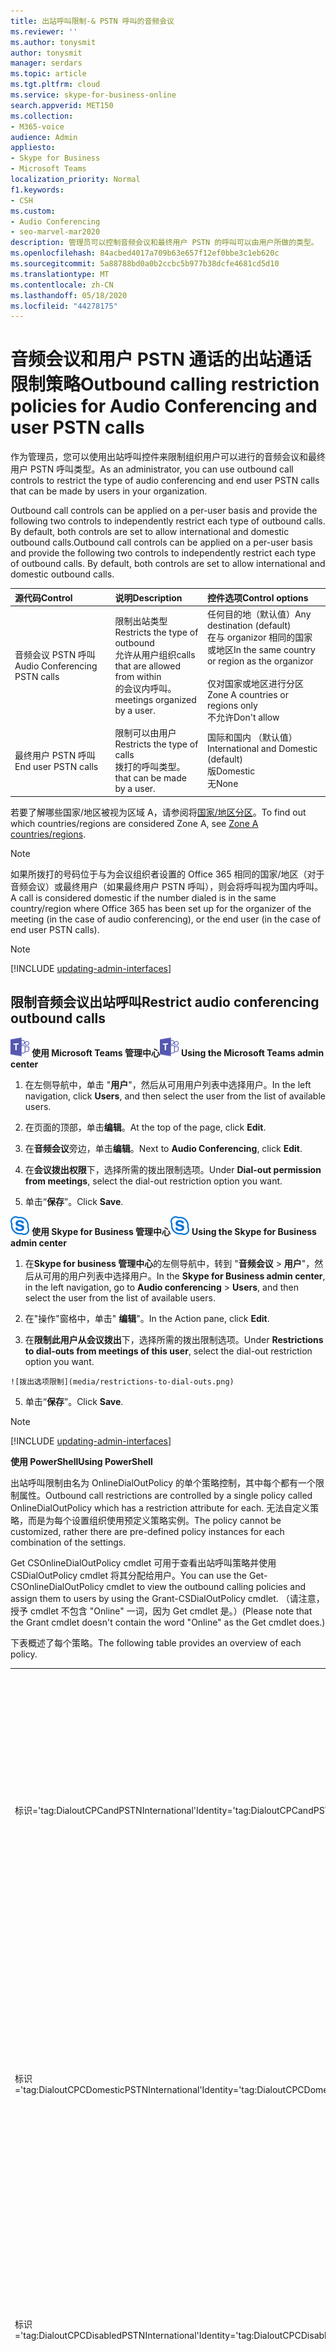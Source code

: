 ```yaml
---
title: 出站呼叫限制-& PSTN 呼叫的音频会议
ms.reviewer: ''
ms.author: tonysmit
author: tonysmit
manager: serdars
ms.topic: article
ms.tgt.pltfrm: cloud
ms.service: skype-for-business-online
search.appverid: MET150
ms.collection:
- M365-voice
audience: Admin
appliesto:
- Skype for Business
- Microsoft Teams
localization_priority: Normal
f1.keywords:
- CSH
ms.custom:
- Audio Conferencing
- seo-marvel-mar2020
description: 管理员可以控制音频会议和最终用户 PSTN 的呼叫可以由用户所做的类型。
ms.openlocfilehash: 84acbed4017a709b63e657f12ef0bbe3c1eb620c
ms.sourcegitcommit: 5a88788bd0a0b2ccbc5b977b38dcfe4681cd5d10
ms.translationtype: MT
ms.contentlocale: zh-CN
ms.lasthandoff: 05/18/2020
ms.locfileid: "44278175"
---
```

# <a name="outbound-calling-restriction-policies-for-audio-conferencing-and-user-pstn-calls"></a><span data-ttu-id="f212b-103">音频会议和用户 PSTN 通话的出站通话限制策略</span><span class="sxs-lookup"><span data-stu-id="f212b-103">Outbound calling restriction policies for Audio Conferencing and user PSTN calls</span></span>

<span data-ttu-id="f212b-104">作为管理员，您可以使用出站呼叫控件来限制组织用户可以进行的音频会议和最终用户 PSTN 呼叫类型。</span><span class="sxs-lookup"><span data-stu-id="f212b-104">As an administrator, you can use outbound call controls to restrict the type of audio conferencing and end user PSTN calls that can be made by users in your organization.</span></span> 

<span data-ttu-id="f212b-p101">Outbound call controls can be applied on a per-user basis and provide the following two controls to independently restrict each type of outbound calls. By default, both controls are set to allow international and domestic outbound calls.</span><span class="sxs-lookup"><span data-stu-id="f212b-p101">Outbound call controls can be applied on a per-user basis and provide the following two controls to independently restrict each type of outbound calls. By default, both controls are set to allow international and domestic outbound calls.</span></span> 

|<span data-ttu-id="f212b-107">源代码</span><span class="sxs-lookup"><span data-stu-id="f212b-107">Control</span></span>|<span data-ttu-id="f212b-108">说明</span><span class="sxs-lookup"><span data-stu-id="f212b-108">Description</span></span>|<span data-ttu-id="f212b-109">控件选项</span><span class="sxs-lookup"><span data-stu-id="f212b-109">Control options</span></span>|
|:-----|:-----|:-----|
|<span data-ttu-id="f212b-110">音频会议 PSTN 呼叫</span><span class="sxs-lookup"><span data-stu-id="f212b-110">Audio Conferencing PSTN calls</span></span>|<span data-ttu-id="f212b-111">限制出站类型</span><span class="sxs-lookup"><span data-stu-id="f212b-111">Restricts the type of outbound</span></span> </br><span data-ttu-id="f212b-112">允许从用户组织</span><span class="sxs-lookup"><span data-stu-id="f212b-112">calls that are allowed from within</span></span> </br><span data-ttu-id="f212b-113">的会议内呼叫。</span><span class="sxs-lookup"><span data-stu-id="f212b-113">meetings organized by a user.</span></span>|<span data-ttu-id="f212b-114">任何目的地（默认值）</span><span class="sxs-lookup"><span data-stu-id="f212b-114">Any destination (default)</span></span></br><span data-ttu-id="f212b-115">在与 organizor 相同的国家或地区</span><span class="sxs-lookup"><span data-stu-id="f212b-115">In the same country or region as the organizor</span></span> </br> </br><span data-ttu-id="f212b-116">仅对国家或地区进行分区</span><span class="sxs-lookup"><span data-stu-id="f212b-116">Zone A countries or regions only</span></span> </br><span data-ttu-id="f212b-117">不允许</span><span class="sxs-lookup"><span data-stu-id="f212b-117">Don't allow</span></span>|
|<span data-ttu-id="f212b-118">最终用户 PSTN 呼叫</span><span class="sxs-lookup"><span data-stu-id="f212b-118">End user PSTN calls</span></span>|<span data-ttu-id="f212b-119">限制可以由用户</span><span class="sxs-lookup"><span data-stu-id="f212b-119">Restricts the type of calls</span></span> </br><span data-ttu-id="f212b-120">拨打的呼叫类型。</span><span class="sxs-lookup"><span data-stu-id="f212b-120">that can be made by a user.</span></span>|<span data-ttu-id="f212b-121">国际和国内 （默认值）</span><span class="sxs-lookup"><span data-stu-id="f212b-121">International and Domestic (default)</span></span></br><span data-ttu-id="f212b-122">版</span><span class="sxs-lookup"><span data-stu-id="f212b-122">Domestic</span></span></br><span data-ttu-id="f212b-123">无</span><span class="sxs-lookup"><span data-stu-id="f212b-123">None</span></span>|

<span data-ttu-id="f212b-124">若要了解哪些国家/地区被视为区域 A，请参阅将[国家/地区分区](https://docs.microsoft.com/microsoftteams/calling-plans-for-office-365)。</span><span class="sxs-lookup"><span data-stu-id="f212b-124">To find out which countries/regions are considered Zone A, see [Zone A countries/regions](https://docs.microsoft.com/microsoftteams/calling-plans-for-office-365).</span></span>

   > [!NOTE]
   > <span data-ttu-id="f212b-125">如果所拨打的号码位于与为会议组织者设置的 Office 365 相同的国家/地区（对于音频会议）或最终用户（如果最终用户 PSTN 呼叫），则会将呼叫视为国内呼叫。</span><span class="sxs-lookup"><span data-stu-id="f212b-125">A call is considered domestic if the number dialed is in the same country/region where Office 365 has been set up for the organizer of the meeting (in the case of audio conferencing), or the end user (in the case of end user PSTN calls).</span></span> 

> [!NOTE]
> [!INCLUDE [updating-admin-interfaces](includes/updating-admin-interfaces.md)]

## <a name="restrict-audio-conferencing-outbound-calls"></a><span data-ttu-id="f212b-126">限制音频会议出站呼叫</span><span class="sxs-lookup"><span data-stu-id="f212b-126">Restrict audio conferencing outbound calls</span></span> 

<span data-ttu-id="f212b-127">![一个显示 Microsoft Teams 徽标的图标](media/teams-logo-30x30.png) **使用 Microsoft Teams 管理中心**</span><span class="sxs-lookup"><span data-stu-id="f212b-127">![An icon showing the Microsoft Teams logo](media/teams-logo-30x30.png) **Using the Microsoft Teams admin center**</span></span>

1. <span data-ttu-id="f212b-128">在左侧导航中，单击 "**用户**"，然后从可用用户列表中选择用户。</span><span class="sxs-lookup"><span data-stu-id="f212b-128">In the left navigation, click **Users**, and then select the user from the list of available users.</span></span>

2. <span data-ttu-id="f212b-129">在页面的顶部，单击**编辑**。</span><span class="sxs-lookup"><span data-stu-id="f212b-129">At the top of the page, click **Edit**.</span></span>

3. <span data-ttu-id="f212b-130">在**音频会议**旁边，单击**编辑**。</span><span class="sxs-lookup"><span data-stu-id="f212b-130">Next to **Audio Conferencing**, click **Edit**.</span></span>

4. <span data-ttu-id="f212b-131">在**会议拨出权限**下，选择所需的拨出限制选项。</span><span class="sxs-lookup"><span data-stu-id="f212b-131">Under **Dial-out permission from meetings**, select the dial-out restriction option you want.</span></span>

5. <span data-ttu-id="f212b-132">单击“**保存**”。</span><span class="sxs-lookup"><span data-stu-id="f212b-132">Click **Save**.</span></span> 

<span data-ttu-id="f212b-133">![显示 Skype for Business 徽标的图标](media/sfb-logo-30x30.png) **使用 Skype for Business 管理中心**</span><span class="sxs-lookup"><span data-stu-id="f212b-133">![An icon showing the Skype for Business logo](media/sfb-logo-30x30.png) **Using the Skype for Business admin center**</span></span>

1.    <span data-ttu-id="f212b-134">在**Skype for business 管理中心**的左侧导航中，转到 "**音频会议**  >  **用户**"，然后从可用的用户列表中选择用户。</span><span class="sxs-lookup"><span data-stu-id="f212b-134">In the **Skype for Business admin center**, in the left navigation, go to **Audio conferencing** > **Users**, and then select the user from the list of available users.</span></span>

2.    <span data-ttu-id="f212b-135">在"操作"窗格中，单击" **编辑**"。</span><span class="sxs-lookup"><span data-stu-id="f212b-135">In the Action pane, click **Edit**.</span></span>

3.    <span data-ttu-id="f212b-136">在**限制此用户从会议拨出**下，选择所需的拨出限制选项。</span><span class="sxs-lookup"><span data-stu-id="f212b-136">Under **Restrictions to dial-outs from meetings of this user**, select the dial-out restriction option you want.</span></span>

    ![拨出选项限制](media/restrictions-to-dial-outs.png)

5. <span data-ttu-id="f212b-138">单击“**保存**”。</span><span class="sxs-lookup"><span data-stu-id="f212b-138">Click **Save**.</span></span>

> [!Note]
> [!INCLUDE [updating-admin-interfaces](includes/updating-admin-interfaces.md)]

<span data-ttu-id="f212b-139">**使用 PowerShell**</span><span class="sxs-lookup"><span data-stu-id="f212b-139">**Using PowerShell**</span></span>

<span data-ttu-id="f212b-140">出站呼叫限制由名为 OnlineDialOutPolicy 的单个策略控制，其中每个都有一个限制属性。</span><span class="sxs-lookup"><span data-stu-id="f212b-140">Outbound call restrictions are controlled by a single policy called OnlineDialOutPolicy which has a restriction attribute for each.</span></span> <span data-ttu-id="f212b-141">无法自定义策略，而是为每个设置组织使用预定义策略实例。</span><span class="sxs-lookup"><span data-stu-id="f212b-141">The policy cannot be customized, rather there are pre-defined policy instances for each combination of the settings.</span></span> 

<span data-ttu-id="f212b-142">Get CSOnlineDialOutPolicy cmdlet 可用于查看出站呼叫策略并使用 CSDialOutPolicy cmdlet 将其分配给用户。</span><span class="sxs-lookup"><span data-stu-id="f212b-142">You can use the Get-CSOnlineDialOutPolicy cmdlet to view the outbound calling policies and assign them to users by using the Grant-CSDialOutPolicy cmdlet.</span></span> <span data-ttu-id="f212b-143">（请注意，授予 cmdlet 不包含 "Online" 一词，因为 Get cmdlet 是。）</span><span class="sxs-lookup"><span data-stu-id="f212b-143">(Please note that the Grant cmdlet doesn't contain the word "Online" as the Get cmdlet does.)</span></span> 

<span data-ttu-id="f212b-144">下表概述了每个策略。</span><span class="sxs-lookup"><span data-stu-id="f212b-144">The following table provides an overview of each policy.</span></span>

|||
|:-----|:-----|
|<span data-ttu-id="f212b-145">标识='tag:DialoutCPCandPSTNInternational'</span><span class="sxs-lookup"><span data-stu-id="f212b-145">Identity='tag:DialoutCPCandPSTNInternational'</span></span>    |    <span data-ttu-id="f212b-146">参加会议的用户可以拨打国际和国内号码，同时此用户还可出站呼叫国际和国内号码。</span><span class="sxs-lookup"><span data-stu-id="f212b-146">User in the conference can dial out to   international and domestic numbers, and this user can also make outbound calls to international and domestic numbers.</span></span>    |
|<span data-ttu-id="f212b-147">标识='tag:DialoutCPCDomesticPSTNInternational'</span><span class="sxs-lookup"><span data-stu-id="f212b-147">Identity='tag:DialoutCPCDomesticPSTNInternational'</span></span>  |    <span data-ttu-id="f212b-148">参加会议的用户只能拨打国内号码，同时此用户只能出站呼叫国际和国内号码。</span><span class="sxs-lookup"><span data-stu-id="f212b-148">User in the conference can only dial out to   domestic numbers, and this user can make outbound calls to international and domestic numbers.</span></span>    |
|    <span data-ttu-id="f212b-149">标识='tag:DialoutCPCDisabledPSTNInternational'</span><span class="sxs-lookup"><span data-stu-id="f212b-149">Identity='tag:DialoutCPCDisabledPSTNInternational'</span></span>    |    <span data-ttu-id="f212b-150">参加会议的用户无法进行任何拨出。此用户可以出站呼叫国际和国内号码。</span><span class="sxs-lookup"><span data-stu-id="f212b-150">User in the conference cannot make any dial out. This user can make outbound calls to international and domestic numbers.</span></span>    |
|    <span data-ttu-id="f212b-151">标识='tag:DialoutCPCInternationalPSTNDomestic'</span><span class="sxs-lookup"><span data-stu-id="f212b-151">Identity='tag:DialoutCPCInternationalPSTNDomestic'</span></span>    |    <span data-ttu-id="f212b-152">参加会议的用户可以拨打国际和国内号码，同时此用户只能出站呼叫国内 PSTN 号码。</span><span class="sxs-lookup"><span data-stu-id="f212b-152">User in the conference can dial out to   international and domestic numbers, and this user can only make outbound calls to domestic PSTN number.</span></span>    |
|    <span data-ttu-id="f212b-153">标识='tag:DialoutCPCInternationalPSTNDisabled'</span><span class="sxs-lookup"><span data-stu-id="f212b-153">Identity='tag:DialoutCPCInternationalPSTNDisabled'</span></span>    |    <span data-ttu-id="f212b-154">参加会议的用户可以拨打国际和国内号码，同时此用户无法出站呼叫 PSTN 号码，紧急号码除外。</span><span class="sxs-lookup"><span data-stu-id="f212b-154">User in the conference can dial out to   international and domestic numbers, and this user cannot make any outbound calls to PSTN number besides emergency numbers.</span></span>    |
|    <span data-ttu-id="f212b-155">标识='tag:DialoutCPCandPSTNDomestic'</span><span class="sxs-lookup"><span data-stu-id="f212b-155">Identity='tag:DialoutCPCandPSTNDomestic'</span></span>    |    <span data-ttu-id="f212b-156">参加会议的用户只能拨打国内号码，同时此用户只能出站呼叫对国内 PSTN 号码。</span><span class="sxs-lookup"><span data-stu-id="f212b-156">User in the conference can only dial out to   domestic numbers, and this user can only make outbound call to domestic PSTN numbers.</span></span>    |
|    <span data-ttu-id="f212b-157">标识='tag:DialoutCPCDomesticPSTNDisabled'</span><span class="sxs-lookup"><span data-stu-id="f212b-157">Identity='tag:DialoutCPCDomesticPSTNDisabled'</span></span>    |    <span data-ttu-id="f212b-158">参加会议的用户仅可拨打国内号码，同时此用户无法出站呼叫 PSTN 号码，紧急号码除外。</span><span class="sxs-lookup"><span data-stu-id="f212b-158">User in the conference can only dial out to   domestic numbers, and this user cannot make any outbound calls to PSTN number besides emergency numbers.</span></span>    |
|    <span data-ttu-id="f212b-159">标识='tag:DialoutCPCDisabledPSTNDomestic'</span><span class="sxs-lookup"><span data-stu-id="f212b-159">Identity='tag:DialoutCPCDisabledPSTNDomestic'</span></span>    |    <span data-ttu-id="f212b-160">参加会议的用户无法进行任何拨出，同时此用户仅可出站呼叫国内 PSTN 号码。</span><span class="sxs-lookup"><span data-stu-id="f212b-160">User in the conference cannot make any dial   out, and this user can only make outbound call to domestic PSTN numbers.</span></span>    |
|    <span data-ttu-id="f212b-161">标识='tag:DialoutCPCandPSTNDisabled'</span><span class="sxs-lookup"><span data-stu-id="f212b-161">Identity='tag:DialoutCPCandPSTNDisabled'</span></span>    |    <span data-ttu-id="f212b-162">参加会议的用户无法拨打任何号码，同时此用户无法出站呼叫  PSTN 号码，紧急号码除外。</span><span class="sxs-lookup"><span data-stu-id="f212b-162">User in the conference cannot make any dial   out, and this user cannot make any outbound calls to PSTN number besides emergency numbers.</span></span>    |
|    <span data-ttu-id="f212b-163">Identity = "tag： DialoutCPCZoneAPSTNInternational"</span><span class="sxs-lookup"><span data-stu-id="f212b-163">Identity='tag:DialoutCPCZoneAPSTNInternational'</span></span>    |    <span data-ttu-id="f212b-164">会议中的用户只能拨出以对国家和地区进行分区，并且此用户可以拨出到国际和国内号码的电话。</span><span class="sxs-lookup"><span data-stu-id="f212b-164">User in the conference can only dial out to Zone A countries and regions, and this user can make outbound calls to international and domestic numbers.</span></span>    |
|    <span data-ttu-id="f212b-165">Identity = "tag： DialoutCPCZoneAPSTNDomestic"</span><span class="sxs-lookup"><span data-stu-id="f212b-165">Identity='tag:DialoutCPCZoneAPSTNDomestic'</span></span>    |    <span data-ttu-id="f212b-166">会议中的用户只能拨出以对国家和地区进行分区，并且此用户只能拨出到国内 PSTN 号码的出站呼叫。</span><span class="sxs-lookup"><span data-stu-id="f212b-166">User in the conference can only dial out to Zone A countries and regions, and this user can only make outbound calls to domestic PSTN number.</span></span>    |
|    <span data-ttu-id="f212b-167">Identity = "tag： DialoutCPCZoneAPSTNDisabled"</span><span class="sxs-lookup"><span data-stu-id="f212b-167">Identity='tag:DialoutCPCZoneAPSTNDisabled'</span></span>    |    <span data-ttu-id="f212b-168">会议中的用户只能拨出以对国家和地区进行分区，并且除了紧急号码之外，此用户不能对 PSTN 号码进行任何出站呼叫。</span><span class="sxs-lookup"><span data-stu-id="f212b-168">User in the conference can only dial out to Zone A countries and regions, and this user cannot make any outbound calls to PSTN number besides emergency numbers.</span></span>    |
